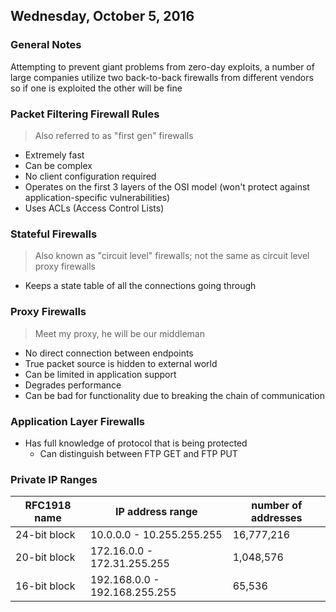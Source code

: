 ## Wednesday, October 5, 2016

### General Notes
Attempting to prevent giant problems from zero-day exploits, a number of large companies utilize two back-to-back firewalls from different vendors so if one is exploited the other will be fine

### Packet Filtering Firewall Rules
> Also referred to as "first gen" firewalls

- Extremely fast
- Can be complex
- No client configuration required
- Operates on the first 3 layers of the OSI model (won't protect against application-specific vulnerabilities)
- Uses ACLs (Access Control Lists)

### Stateful Firewalls
> Also known as "circuit level" firewalls; not the same as circuit level proxy firewalls

- Keeps a state table of all the connections going through

### Proxy Firewalls
> Meet my proxy, he will be our middleman

- No direct connection between endpoints
- True packet source is hidden to external world
- Can be limited in application support
- Degrades performance
- Can be bad for functionality due to breaking the chain of communication

### Application Layer Firewalls
- Has full knowledge of protocol that is being protected
  - Can distinguish between FTP GET and FTP PUT

### Private IP Ranges
|RFC1918 name|IP address range|number of addresses|
|---|---|---|
|24-bit block|10.0.0.0 - 10.255.255.255|16,777,216|
|20-bit block|172.16.0.0 - 172.31.255.255|1,048,576|
|16-bit block|192.168.0.0 - 192.168.255.255|65,536|
